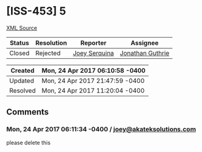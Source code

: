 # [ISS-453] 5

[XML Source](./xml/ISS-453.xml)
<p></p>





Status|Resolution|Reporter|Assignee
------|----------|--------|--------
Closed|Rejected|[Joey Serquina](joey@akateksolutions.com)|[Jonathan Guthrie]($jono)





Created|Mon, 24 Apr 2017 06:10:58 -0400
-------|--------------
Updated|Mon, 24 Apr 2017 21:47:59 -0400
Resolved|Mon, 24 Apr 2017 11:20:04 -0400


## Comments




### Mon, 24 Apr 2017 06:11:34 -0400 / joey@akateksolutions.com 

<p><p>please delete this</p></p>


